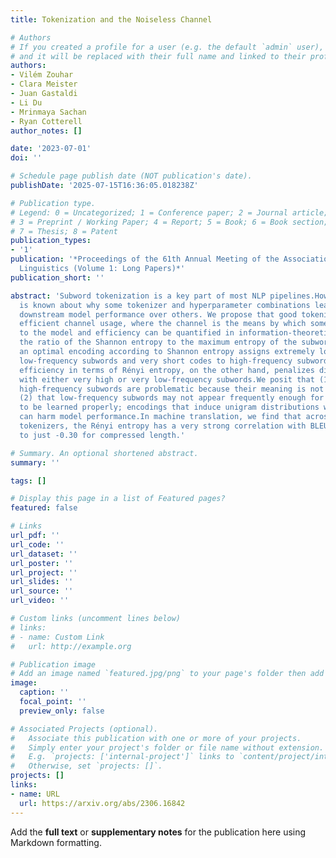 ```yaml
---
title: Tokenization and the Noiseless Channel

# Authors
# If you created a profile for a user (e.g. the default `admin` user), write the username (folder name) here
# and it will be replaced with their full name and linked to their profile.
authors:
- Vilém Zouhar
- Clara Meister
- Juan Gastaldi
- Li Du
- Mrinmaya Sachan
- Ryan Cotterell
author_notes: []

date: '2023-07-01'
doi: ''

# Schedule page publish date (NOT publication's date).
publishDate: '2025-07-15T16:36:05.018238Z'

# Publication type.
# Legend: 0 = Uncategorized; 1 = Conference paper; 2 = Journal article;
# 3 = Preprint / Working Paper; 4 = Report; 5 = Book; 6 = Book section;
# 7 = Thesis; 8 = Patent
publication_types:
- '1'
publication: '*Proceedings of the 61th Annual Meeting of the Association for Computational
  Linguistics (Volume 1: Long Papers)*'
publication_short: ''

abstract: 'Subword tokenization is a key part of most NLP pipelines.However, little
  is known about why some tokenizer and hyperparameter combinations lead to improved
  downstream model performance over others. We propose that good tokenizers lead to
  efficient channel usage, where the channel is the means by which some input is conveyed
  to the model and efficiency can be quantified in information-theoretic terms as
  the ratio of the Shannon entropy to the maximum entropy of the subword distribution.Nevertheless,
  an optimal encoding according to Shannon entropy assigns extremely long codes to
  low-frequency subwords and very short codes to high-frequency subwords.Defining
  efficiency in terms of Rényi entropy, on the other hand, penalizes distributions
  with either very high or very low-frequency subwords.We posit that (1) extremely
  high-frequency subwords are problematic because their meaning is not distinct and
  (2) that low-frequency subwords may not appear frequently enough for their meaning
  to be learned properly; encodings that induce unigram distributions with either
  can harm model performance.In machine translation, we find that across multiple
  tokenizers, the Rényi entropy has a very strong correlation with BLEU: 0.82 in comparison
  to just -0.30 for compressed length.'

# Summary. An optional shortened abstract.
summary: ''

tags: []

# Display this page in a list of Featured pages?
featured: false

# Links
url_pdf: ''
url_code: ''
url_dataset: ''
url_poster: ''
url_project: ''
url_slides: ''
url_source: ''
url_video: ''

# Custom links (uncomment lines below)
# links:
# - name: Custom Link
#   url: http://example.org

# Publication image
# Add an image named `featured.jpg/png` to your page's folder then add a caption below.
image:
  caption: ''
  focal_point: ''
  preview_only: false

# Associated Projects (optional).
#   Associate this publication with one or more of your projects.
#   Simply enter your project's folder or file name without extension.
#   E.g. `projects: ['internal-project']` links to `content/project/internal-project/index.md`.
#   Otherwise, set `projects: []`.
projects: []
links:
- name: URL
  url: https://arxiv.org/abs/2306.16842
---
```


Add the **full text** or **supplementary notes** for the publication here using Markdown formatting.
